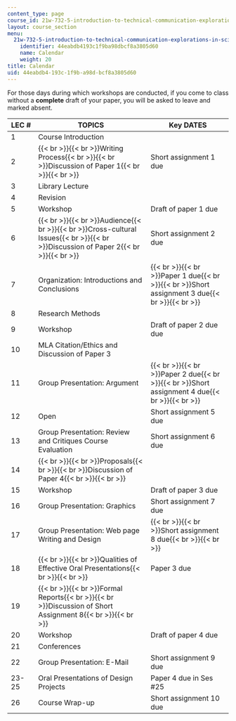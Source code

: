```yaml
---
content_type: page
course_id: 21w-732-5-introduction-to-technical-communication-explorations-in-scientific-and-technical-writing-fall-2006
layout: course_section
menu:
  21w-732-5-introduction-to-technical-communication-explorations-in-scientific-and-technical-writing-fall-2006:
    identifier: 44eabdb4193c1f9ba98dbcf8a3805d60
    name: Calendar
    weight: 20
title: Calendar
uid: 44eabdb4-193c-1f9b-a98d-bcf8a3805d60
---
```


For those days during which workshops are conducted, if you come to class without a **complete** draft of your paper, you will be asked to leave and marked absent.

| LEC # | TOPICS | Key DATES |
| --- | --- | --- |
| 1 | Course Introduction |   |
| 2 | {{< br >}}{{< br >}}Writing Process{{< br >}}{{< br >}}Discussion of Paper 1{{< br >}}{{< br >}} | Short assignment 1 due |
| 3 | Library Lecture |   |
| 4 | Revision |   |
| 5 | Workshop | Draft of paper 1 due |
| 6 | {{< br >}}{{< br >}}Audience{{< br >}}{{< br >}}Cross-cultural Issues{{< br >}}{{< br >}}Discussion of Paper 2{{< br >}}{{< br >}} | Short assignment 2 due |
| 7 | Organization: Introductions and Conclusions | {{< br >}}{{< br >}}Paper 1 due{{< br >}}{{< br >}}Short assignment 3 due{{< br >}}{{< br >}} |
| 8 | Research Methods |   |
| 9 | Workshop | Draft of paper 2 due due |
| 10 | MLA Citation/Ethics and Discussion of Paper 3 |   |
| 11 | Group Presentation: Argument | {{< br >}}{{< br >}}Paper 2 due{{< br >}}{{< br >}}Short assignment 4 due{{< br >}}{{< br >}} |
| 12 | Open | Short assignment 5 due |
| 13 | Group Presentation: Review and Critiques Course Evaluation | Short assignment 6 due |
| 14 | {{< br >}}{{< br >}}Proposals{{< br >}}{{< br >}}Discussion of Paper 4{{< br >}}{{< br >}} |   |
| 15 | Workshop | Draft of paper 3 due |
| 16 | Group Presentation: Graphics | Short assignment 7 due |
| 17 | Group Presentation: Web page Writing and Design | {{< br >}}{{< br >}}Short assignment 8 due{{< br >}}{{< br >}} |
| 18 | {{< br >}}{{< br >}}Qualities of Effective Oral Presentations{{< br >}}{{< br >}} | Paper 3 due |
| 19 | {{< br >}}{{< br >}}Formal Reports{{< br >}}{{< br >}}Discussion of Short Assignment 8{{< br >}}{{< br >}} |   |
| 20 | Workshop | Draft of paper 4 due |
| 21 | Conferences |   |
| 22 | Group Presentation: E-Mail | Short assignment 9 due |
| 23-25 | Oral Presentations of Design Projects | Paper 4 due in Ses #25 |
| 26 | Course Wrap-up | Short assignment 10 due